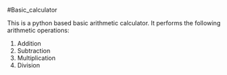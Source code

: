 #Basic_calculator

This is a python based basic arithmetic calculator. It performs the following arithmetic operations:
1. Addition
2. Subtraction
3. Multiplication
4. Division
